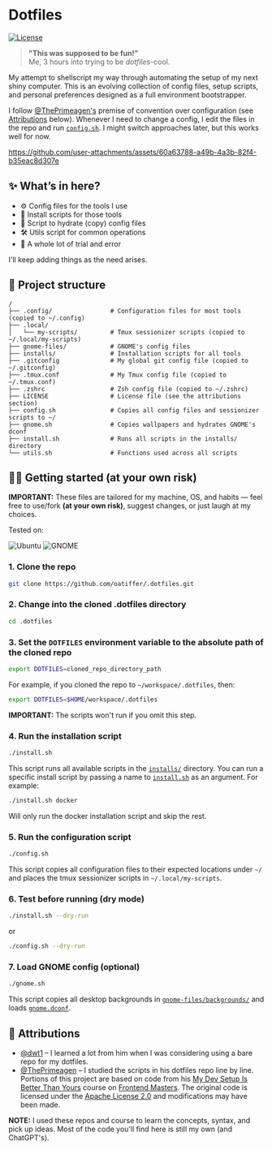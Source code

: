 # Dotfiles

[![License](https://img.shields.io/github/license/oatiffer/.dotfiles)](/LICENSE)

> **"This was supposed to be fun!"**  
> Me, 3 hours into trying to be _dotfiles_-cool.

My attempt to shellscript my way through automating the setup of my next shiny computer. This is an evolving collection of config files, setup scripts, and personal preferences designed as a full environment bootstrapper.

I follow [@ThePrimeagen's](https://github.com/ThePrimeagen) premise of convention over configuration (see [Attributions](#-attributions) below). Whenever I need to change a config, I edit the files in the repo and run [`config.sh`](/config.sh). I might switch approaches later, but this works well for now.

https://github.com/user-attachments/assets/60a63788-a49b-4a3b-82f4-b35eac8d307e

## ✨ What’s in here?

- ⚙️ Config files for the tools I use
- 🚀 Install scripts for those tools
- 🚰 Script to hydrate (copy) config files
- 🛠️ Utils script for common operations
- 🧪 A whole lot of trial and error

I'll keep adding things as the need arises.

## 📂 Project structure

```text
/
├── .config/                # Configuration files for most tools (copied to ~/.config)
├── .local/
│   └── my-scripts/         # Tmux sessionizer scripts (copied to ~/.local/my-scripts)
├── gnome-files/            # GNOME's config files
├── installs/               # Installation scripts for all tools
├── .gitconfig              # My global git config file (copied to ~/.gitconfig)
├── .tmux.conf              # My Tmux config file (copied to ~/.tmux.conf)
├── .zshrc                  # Zsh config file (copied to ~/.zshrc)
├── LICENSE                 # License file (see the attributions section)
├── config.sh               # Copies all config files and sessionizer scripts to ~/
├── gnome.sh                # Copies wallpapers and hydrates GNOME's dconf
├── install.sh              # Runs all scripts in the installs/ directory
└── utils.sh                # Functions used across all scripts
```

## 👨‍💻 Getting started (at your own risk)

**IMPORTANT:** These files are tailored for my machine, OS, and habits — feel free to use/fork **(at your own risk)**, suggest changes, or just laugh at my choices.

Tested on:

![Ubuntu](https://img.shields.io/badge/Ubuntu-24.04.2%20LTS-ef5b24?logo=ubuntu&style=for-the-badge)
![GNOME](https://img.shields.io/badge/Desktop-GNOME%2046-4a86cf?logo=gnome&style=for-the-badge)

### 1. Clone the repo

```bash
git clone https://github.com/oatiffer/.dotfiles.git
```

### 2. Change into the cloned .dotfiles directory

```bash
cd .dotfiles
```

### 3. Set the `DOTFILES` environment variable to the absolute path of the cloned repo

```bash
export DOTFILES=cloned_repo_directory_path
```

For example, if you cloned the repo to `~/workspace/.dotfiles`, then:

```bash
export DOTFILES=$HOME/workspace/.dotfiles
```

**IMPORTANT:** The scripts won't run if you omit this step.

### 4. Run the installation script

```bash
./install.sh
```

This script runs all available scripts in the [`installs/`](/installs/) directory. You can run a specific install script by passing a name to [`install.sh`](/install.sh) as an argument. For example:

```bash
./install.sh docker
```

Will only run the docker installation script and skip the rest.

### 5. Run the configuration script

```bash
./config.sh
```

This script copies all configuration files to their expected locations under `~/` and places the tmux sessionizer scripts in `~/.local/my-scripts`.

### 6. Test before running (dry mode)

```bash
./install.sh --dry-run
```

or

```bash
./config.sh --dry-run
```

### 7. Load GNOME config (optional)

```bash
./gnome.sh
```

This script copies all desktop backgrounds in [`gnome-files/backgrounds/`](/gnome-files/backgrounds/) and loads [`gnome.dconf`](/gnome-files/gnome.dconf).

## 🤝 Attributions

- [@dwt1](https://gitlab.com/dwt1) – I learned a lot from him when I was considering using a bare repo for my dotfiles.
- [@ThePrimeagen](https://github.com/ThePrimeagen) – I studied the scripts in his dotfiles repo line by line. Portions of this project are based on code from his [My Dev Setup Is Better Than Yours](https://frontendmasters.com/courses/developer-productivity-v2/) course on [Frontend Masters](https://frontendmasters.com/). The original code is licensed under the [Apache License 2.0](https://www.apache.org/licenses/LICENSE-2.0) and modifications may have been made.

**NOTE:** I used these repos and course to learn the concepts, syntax, and pick up ideas. Most of the code you'll find here is still my own (and ChatGPT's).

